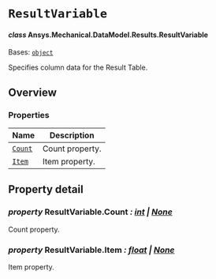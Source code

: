 # `ResultVariable`

<a id="ansys.mechanical.stubs.v241.Ansys.Mechanical.DataModel.Results.ResultVariable"></a>

#### *class* Ansys.Mechanical.DataModel.Results.ResultVariable

Bases: [`object`](https://docs.python.org/3/library/functions.html#object)

Specifies column data for the Result Table.

<!-- !! processed by numpydoc !! -->

<a id="overview"></a>

## Overview

### Properties

| Name | Description |
|------------------------------------|-------------------|
| [`Count`](#ResultVariable.Count)   | Count property.   |
| [`Item`](#ResultVariable.Item)     | Item property.    |

<a id="property-detail"></a>

## Property detail

<a id="ResultVariable.Count"></a>

### *property* ResultVariable.Count *: [int](https://docs.python.org/3/library/functions.html#int) | [None](https://docs.python.org/3/library/constants.html#None)*

Count property.

<!-- !! processed by numpydoc !! -->

<a id="ResultVariable.Item"></a>

### *property* ResultVariable.Item *: [float](https://docs.python.org/3/library/functions.html#float) | [None](https://docs.python.org/3/library/constants.html#None)*

Item property.

<!-- !! processed by numpydoc !! -->

